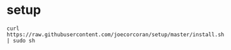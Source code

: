 # setup

```
curl https://raw.githubusercontent.com/joecorcoran/setup/master/install.sh | sudo sh
```

